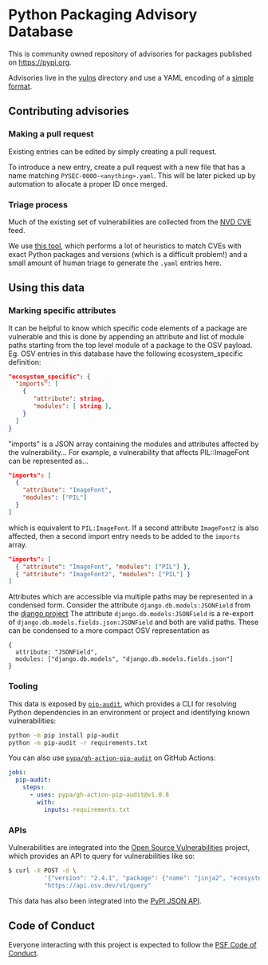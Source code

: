 # Python Packaging Advisory Database

This is community owned repository of advisories for packages published on
https://pypi.org.

Advisories live in the [vulns](vulns/) directory and use a YAML encoding of
a [simple format](https://ossf.github.io/osv-schema/).

## Contributing advisories

### Making a pull request
Existing entries can be edited by simply creating a pull request.

To introduce a new entry, create a pull request with a new file that has a name
matching `PYSEC-0000-<anything>.yaml`. This will be later picked up by
automation to allocate a proper ID once merged.

### Triage process
Much of the existing set of vulnerabilities are collected from the
[NVD CVE](https://nvd.nist.gov/vuln/data-feeds) feed.

We use [this tool](https://github.com/google/osv/tree/master/vulnfeeds), which
performs a lot of heuristics to match CVEs with exact Python packages and
versions (which is a difficult problem!) and a small amount of human triage to
generate the `.yaml` entries here.

## Using this data

### Marking specific attributes
It can be helpful to know which specific code elements of a package are vulnerable and this is done by appending an attribute and list of module paths starting from the top level module of a package to the OSV payload. Eg. 
OSV entries in this database have the following ecosystem_specific definition: 
```json
"ecosystem_specific": {
  "imports": [
    { 
       "attribute": string,
       "modules": [ string ],
    }
  ]
}
```
"imports" is a JSON array containing the modules and attributes affected by the vulnerability...
For example, a vulnerability that affects PIL::ImageFont can be represented as...
```json
"imports": [
  {
    "attribute": "ImageFont",
    "modules": ["PIL"]
  }
]
```
which is equivalent to `PIL:ImageFont`. If a second attribute `ImageFont2` is also affected, then a second import entry needs to be added to the `imports` array. 
```json
"imports": [
  { "attribute": "ImageFont", "modules": ["PIL"] },
  { "attribute": "ImageFont2", "modules": ["PIL"] }
]
```

Attributes which are accessible via multiple paths may be represented in a condensed form. Consider the attribute `django.db.models:JSONField` from the [django project](https://github.com/django/django/blob/0ee2b8c326d47387bacb713a3ab369fa9a7a22ee/django/db/models/__init__.py#L99) 
The attribute `django.db.models:JSONField` is a re-export of `django.db.models.fields.json:JSONField` and both are valid paths.
These can be condensed to a more compact OSV representation as 
```
{
  attribute: "JSONField",
  modules: ["django.db.models", "django.db.models.fields.json"]
}
```

### Tooling

This data is exposed by [`pip-audit`](https://github.com/pypa/pip-audit),
which provides a CLI for resolving Python dependencies in an environment
or project and identifying known vulnerabilities:

```bash
python -m pip install pip-audit
python -m pip-audit -r requirements.txt
```

You can also use [`pypa/gh-action-pip-audit`](https://github.com/pypa/gh-action-pip-audit)
on GitHub Actions:

```yaml
jobs:
  pip-audit:
    steps:
      - uses: pypa/gh-action-pip-audit@v1.0.8
        with:
          inputs: requirements.txt
```

### APIs

Vulnerabilities are integrated into the
[Open Source Vulnerabilities](https://osv.dev) project, which provides an API to
query for vulnerabilities like so:

```bash
$ curl -X POST -d \
          '{"version": "2.4.1", "package": {"name": "jinja2", "ecosystem": "PyPI"}}' \
          "https://api.osv.dev/v1/query"
```

This data has also been integrated into the
[PyPI JSON API](https://warehouse.pypa.io/api-reference/json.html#known-vulnerabilities).

## Code of Conduct
Everyone interacting with this project is expected to follow the
[PSF Code of Conduct](https://github.com/pypa/.github/blob/main/CODE_OF_CONDUCT.md).
